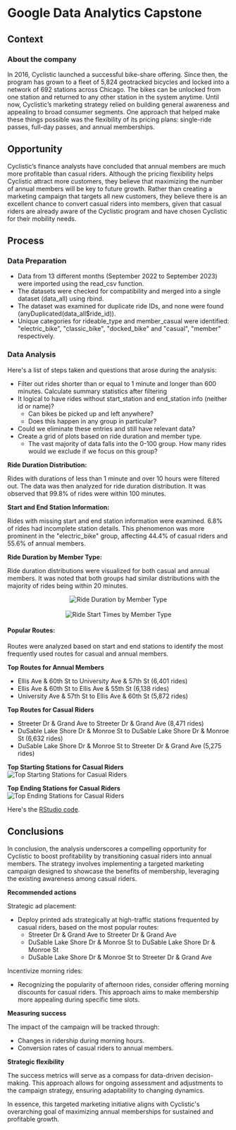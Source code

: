 # Google Data Analytics Capstone


## Context
### About the company
In 2016, Cyclistic launched a successful bike-share offering. Since then, the program has grown to a fleet of 5,824 geotracked bicycles and locked into a network of 692 stations across Chicago. The bikes can be unlocked from one station and returned to
any other station in the system anytime. 
Until now, Cyclistic’s marketing strategy relied on building general awareness and appealing to broad consumer segments. One approach that helped make these things possible was the flexibility of its pricing plans: single-ride passes, full-day passes, and
annual memberships.

## Opportunity
Cyclistic’s finance analysts have concluded that annual members are much more profitable than casual riders. Although the pricing flexibility helps Cyclistic attract more customers, they believe that maximizing the number of annual members will be key to
future growth. Rather than creating a marketing campaign that targets all new customers, they believe there is an excellent chance to convert casual riders into members, given that casual riders are already aware of the Cyclistic program and have
chosen Cyclistic for their mobility needs.

## Process
### Data Preparation
  - Data from 13 different months (September 2022 to September 2023) were imported using the read_csv function.
  - The datasets were checked for compatibility and merged into a single dataset (data_all) using rbind.
  - The dataset was examined for duplicate ride IDs, and none were found (anyDuplicated(data_all$ride_id)).
  - Unique categories for rideable_type and member_casual were identified: "electric_bike", "classic_bike", "docked_bike" and "casual", "member" respectively.

### Data Analysis
Here's a list of steps taken and questions that arose during the analysis:
  - Filter out rides shorter than or equal to 1 minute and longer than 600 minutes. Calculate summary statistics after filtering
  - It logical to have rides without start_station and end_station info (neither id or name)? 
    - Can bikes be picked up and left anywhere?
    - Does this happen in any group in particular?
  - Could we eliminate these entries and still have relevant data?
  - Create a grid of plots based on ride duration and member type.
    - The vast majority of data falls into the 0-100 group. How many rides would we exclude if we focus on this group?


**Ride Duration Distribution:**

  Rides with durations of less than 1 minute and over 10 hours were filtered out. The data was then analyzed for ride duration distribution.
  It was observed that 99.8% of rides were within 100 minutes.

  
**Start and End Station Information:**

  Rides with missing start and end station information were examined. 6.8% of rides had incomplete station details.
  This phenomenon was more prominent in the "electric_bike" group, affecting 44.4% of casual riders and 55.6% of annual members.


**Ride Duration by Member Type:**

  Ride duration distributions were visualized for both casual and annual members.
  It was noted that both groups had similar distributions with the majority of rides being within 20 minutes.
  
  <!--    
    ![Ride Duration by Member Type](plot_ride_duration_distribution_by_member_type.png)
    ![Ride Start Times by Member Type](plot_ride_start_times_by_member_type.png) 
  
  -->
<p align="center">
  <img align="center" src="plot_ride_duration_distribution_by_member_type.png" alt="Ride Duration by Member Type">
</br></br>
  
  <img align="center" src="plot_ride_start_times_by_member_type.png" alt="Ride Start Times by Member Type">
</p>
  <!--   
  <img align="right" src="plot_ride_start_times_by_member_type.png" alt="Ride Start Times by Member Type">  
  -->
  


  
#### Popular Routes:
  Routes were analyzed based on start and end stations to identify the most frequently used routes for casual and annual members.
  
  **Top Routes for Annual Members**
  
  - Ellis Ave & 60th St to University Ave & 57th St (6,401 rides)
  - Ellis Ave & 60th St to Ellis Ave & 55th St (6,138 rides)
  - University Ave & 57th St to Ellis Ave & 60th St (5,872 rides)

  
  **Top Routes for Casual Riders**
  
  - Streeter Dr & Grand Ave to Streeter Dr & Grand Ave (8,471 rides)
  - DuSable Lake Shore Dr & Monroe St to DuSable Lake Shore Dr & Monroe St (6,632 rides)
  - DuSable Lake Shore Dr & Monroe St to Streeter Dr & Grand Ave (5,275 rides)


**Top Starting Stations for Casual Riders**
![Top Starting Stations for Casual Riders](viz_geographical_05_casual_start.png)

**Top Ending Stations for Casual Riders**
![Top Ending Stations for Casual Riders](viz_geographical_05_casual_end.png)


Here's the [RStudio code](RStudio_code.r).





## Conclusions

In conclusion, the analysis underscores a compelling opportunity for Cyclistic to boost profitability by transitioning casual riders into annual members. The strategy involves implementing a targeted marketing campaign designed to showcase the benefits of membership, leveraging the existing awareness among casual riders.

**Recommended actions**

Strategic ad placement:
- Deploy printed ads strategically at high-traffic stations frequented by casual riders, based on the most popular routes:
  - Streeter Dr & Grand Ave to Streeter Dr & Grand Ave
  - DuSable Lake Shore Dr & Monroe St to DuSable Lake Shore Dr & Monroe St
  - DuSable Lake Shore Dr & Monroe St to Streeter Dr & Grand Ave

Incentivize morning rides:
- Recognizing the popularity of afternoon rides, consider offering morning discounts for casual riders. This approach aims to make membership more appealing during specific time slots.


**Measuring success**

The impact of the campaign will be tracked through:

- Changes in ridership during morning hours.
- Conversion rates of casual riders to annual members.

**Strategic flexibility**

The success metrics will serve as a compass for data-driven decision-making. This approach allows for ongoing assessment and adjustments to the campaign strategy, ensuring adaptability to changing dynamics.

In essence, this targeted marketing initiative aligns with Cyclistic's overarching goal of maximizing annual memberships for sustained and profitable growth.
